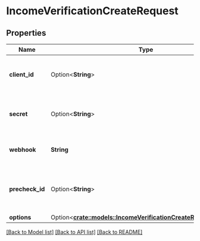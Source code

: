 # IncomeVerificationCreateRequest

## Properties

Name | Type | Description | Notes
------------ | ------------- | ------------- | -------------
**client_id** | Option<**String**> | Your Plaid API `client_id`. The `client_id` is required and may be provided either in the `PLAID-CLIENT-ID` header or as part of a request body. | [optional]
**secret** | Option<**String**> | Your Plaid API `secret`. The `secret` is required and may be provided either in the `PLAID-SECRET` header or as part of a request body. | [optional]
**webhook** | **String** | The URL endpoint to which Plaid should send webhooks related to the progress of the income verification process. | 
**precheck_id** | Option<**String**> | The ID of a precheck created with `/income/verification/precheck`. Will be used to improve conversion of the income verification flow. | [optional]
**options** | Option<[**crate::models::IncomeVerificationCreateRequestOptions**](IncomeVerificationCreateRequestOptions.md)> |  | [optional]

[[Back to Model list]](../README.md#documentation-for-models) [[Back to API list]](../README.md#documentation-for-api-endpoints) [[Back to README]](../README.md)


